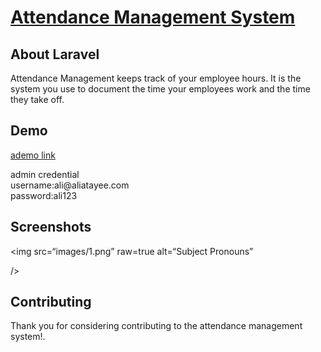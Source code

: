 <p align="center"><a href="https://ams.aliatayee.com" target="_blank"><h1>Attendance Management System</h1></a></p>

## About Laravel

Attendance Management keeps track of your employee hours. It is the system you use to document the time your employees work and the time they take off.
## Demo
<a href="http://ams.aliatayee.com">ademo link</a> 
<p>
    admin credential
    <br>
    username:ali@aliatayee.com <br>
    password:ali123
</p>

## Screenshots
<img
src=“images/1.png”
raw=true
alt=“Subject Pronouns”

/>


## Contributing

Thank you for considering contributing to the attendance management system!.

